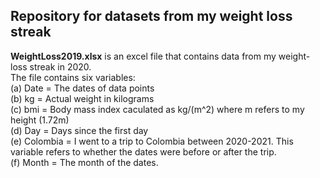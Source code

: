 ## Repository for datasets from my weight loss streak
**WeightLoss2019.xlsx** is an excel file that contains data from my weight-loss streak in 2020. <br>
The file contains six variables: <br>
(a) Date = The dates of data points <br>
(b) kg = Actual weight in kilograms <br>
(c) bmi = Body mass index caculated as kg/(m^2) where m refers to my height (1.72m) <br>
(d) Day = Days since the first day <br>
(e) Colombia = I went to a trip to Colombia between 2020-2021. This variable refers to whether the dates were before or after the trip. <br>
(f) Month = The month of the dates. <br>
